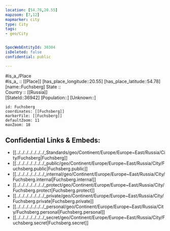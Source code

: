 ```yaml
---
location: [54.78,20.55] 
mapzoom: [7,12] 
mapmarker: city 
type: City
tags:
- geo/City


SpocWebEntityId: 30304
isDeleted: false
confidential: public

---
```

#is_a_/Place  
#is_a_ :: [[Place]] 
[has_place_longitude::20.55] 
[has_place_latitude::54.78] 
[name::Fuchsberg] 
State ::  
Country :: [[Russia]]  
[StateId::36942] 
[Population::] 
[Unknown::] 


```leaflet
id: Fuchsberg
coordinates: [[Fuchsberg]] 
markerFile: [[Fuchsberg]] 
defaultZoom: 11 
maxZoom: 18
```


## Confidential Links & Embeds: 
- [[../../../../../../../_Standards/geo/Continent/Europe/Europe~East/Russia/City/Fuchsberg|Fuchsberg]] 
- [[../../../../../../../_public/geo/Continent/Europe/Europe~East/Russia/City/Fuchsberg.public|Fuchsberg.public]] 
- [[../../../../../../../_internal/geo/Continent/Europe/Europe~East/Russia/City/Fuchsberg.internal|Fuchsberg.internal]] 
- [[../../../../../../../_protect/geo/Continent/Europe/Europe~East/Russia/City/Fuchsberg.protect|Fuchsberg.protect]] 
- [[../../../../../../../_private/geo/Continent/Europe/Europe~East/Russia/City/Fuchsberg.private|Fuchsberg.private]] 
- [[../../../../../../../_personal/geo/Continent/Europe/Europe~East/Russia/City/Fuchsberg.personal|Fuchsberg.personal]] 
- [[../../../../../../../_secret/geo/Continent/Europe/Europe~East/Russia/City/Fuchsberg.secret|Fuchsberg.secret]] 
